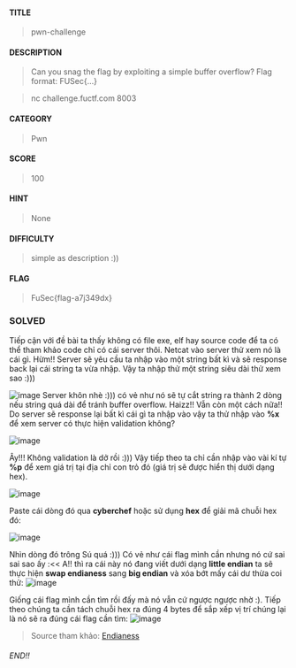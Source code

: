 #### TITLE
>pwn-challenge
#### DESCRIPTION
> Can you snag the flag by exploiting a simple buffer overflow? Flag format: FUSec{...}

>nc challenge.fuctf.com 8003
#### CATEGORY
>Pwn
#### SCORE
>100
#### HINT
>None
#### DIFFICULTY
>simple as description :))
#### FLAG
>FuSec{flag-a7j349dx}
### SOLVED
Tiếp cận với đề bài ta thấy không có file exe, elf hay source code để ta có thể tham khảo code chỉ có cái server thôi. Netcat vào server thử xem nó là cái gì. Hừm!! Server sẽ yêu cầu ta nhập vào một string bất kì và sẽ response back lại cái string ta vừa nhập. Vậy ta nhập thử một string siêu dài thử xem sao :)))

![image](https://github.com/uS3rR00t05/2024/assets/165979681/f315aec0-e5a9-492b-bd7e-a52d1df3e962)
Server khôn nhè :))) có vẻ như nó sẽ tự cắt string ra thành 2 dòng nếu string quá dài để tránh buffer overflow. Haizz!! Vẫn còn một cách nữa!! Do server sẽ response lại bất kì cái gì ta nhập vào vậy ta thử nhập vào __%x__ để xem server có thực hiện validation không?

![image](https://github.com/uS3rR00t05/2024/assets/165979681/06837fcc-0afa-4138-a47f-e8732a779e1b)

Ây!!! Không validation là dở rồi :))) Vậy tiếp theo ta chỉ cần nhập vào vài kí tự __%p__ để xem giá trị tại địa chỉ con trỏ đó (giá trị sẽ được hiển thị dưới dạng hex).

![image](https://github.com/uS3rR00t05/2024/assets/165979681/870bd604-713b-4697-ba18-831043c8f41b)

Paste cái dòng đó qua __cyberchef__ hoặc sử dụng __hex__ để giải mã chuỗi hex đó:

![image](https://github.com/uS3rR00t05/2024/assets/165979681/ae81e833-2849-4451-9a9e-7c1a2747827e)

Nhìn dòng đó trông Sú quá :))) Có vẻ như cái flag mình cần nhưng nó cứ sai sai sao ấy :<< A!! thì ra cái này nó đang viết dưới dạng __little endian__ ta sẽ thực hiện __swap endianess__ sang __big endian__ và xóa bớt mấy cái dư thừa coi thử:
![image](https://github.com/uS3rR00t05/2024/assets/165979681/80faf8a6-ab9e-4978-8208-8e037d372dff)

Giống cái flag mình cần tìm rồi đấy mà nó vẫn cứ ngược ngược nhờ :). Tiếp theo chúng ta cần tách chuỗi hex ra đúng 4 bytes để sắp xếp vị trí chúng lại là nó sẽ ra đúng cái flag cần tìm:
![image](https://github.com/uS3rR00t05/2024/assets/165979681/815b10ef-06d5-44d5-a8c3-1ff5fcd67b04)

>Source tham khảo: [Endianess](https://www.youtube.com/watch?v=LxvFb63OOs8&t=7s) 

###### END!!


